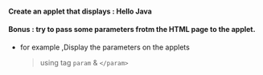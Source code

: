 #### Create an applet that displays : Hello Java 
#### Bonus : try to pass some parameters frotm the HTML page to the applet.
- for example ,Display the parameters on the applets
  > using tag `param` & `</param>`
